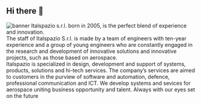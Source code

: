 ## Hi there 👋
![banner](https://media.licdn.com/dms/image/C4D1BAQFIL_dx_GcLhg/company-background_10000/0/1599491564185/italspaziosrl_cover?e=1723100400&v=beta&t=OwJ8_AbhvEQKHYjzdIA3hBguic4kusmO4bAOlGhdrAA)
Italspazio s.r.l. born in 2005, is the perfect blend of experience and innovation.<br> The staff of Italspazio S.r.l. is made by a team of engineers with ten-year experience and a group of young engineers who are constantly engaged in the research and development of innovative solutions and innovative projects, such as those based on aerospace. <br>
Italspazio is specialized in design, development and support of systems, products, solutions and hi-tech services. The company’s services are aimed to customers in the purview of software and automation, defence, professional communication and ICT. We develop systems and sevices for aerospace uniting business opportunity and talent. Always with our eyes set on the future
<!--

**Here are some ideas to get you started:**

🙋‍♀️ A short introduction - what is your organization all about?
🌈 Contribution guidelines - how can the community get involved?
👩‍💻 Useful resources - where can the community find your docs? Is there anything else the community should know?
🍿 Fun facts - what does your team eat for breakfast?
🧙 Remember, you can do mighty things with the power of [Markdown](https://docs.github.com/github/writing-on-github/getting-started-with-writing-and-formatting-on-github/basic-writing-and-formatting-syntax)
-->
